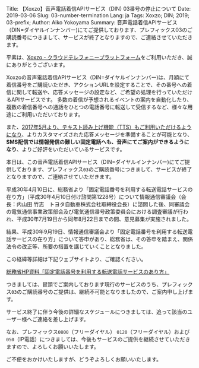Title: 【Xoxzo】音声電話着信APIサービス（DIN) 03番号の停止について
Date: 2019-03-06 
Slug: 03-number-termination
Lang: ja
Tags: Xoxzo; DIN; 2019; 03-prefix;
Author: Aiko Yokoyama
Summary: 音声電話着信APIサービス（DIN=ダイヤルインナンバー)にてご提供しております、プレフィックス03のご購読番号につきまして、サービスが終了となりますので、ご連絡させていただきます。


平素は、[Xoxzo - クラウドテレフォニープラットフォーム](https://www.xoxzo.com/ja)をご利用いただき、誠にありがとうございます。

Xoxzoの音声電話着信APIサービス（DIN=ダイヤルインナンバー)は、月額にて着信番号をご購読いただき、アクションURLを設定することで、その番号への着信に関して転送や、応答メッセージの設定など、ご希望の処理を行っていただけるAPIサービスです。
多数の着信が予想されるイベントの案内を自動化したり、複数の着信番号への通話をひとつの電話番号に転送して受信するなど、様々な用途にご利用いただいております。

また、[2017年5月より、テキスト読み上げ機能（TTS）もご利用いただけるようになり](https://blog.xoxzo.com/ja/2017/05/24/text-to-speech-for-din/)、よりカスタマイズされた応答メッセージを準備することが可能となり、**SMS配信では情報発信の難しい固定電話へも、音声にてご案内ができるようになり**、よりご好評をいただいているサービスです。

本日は、この音声電話着信APIサービス（DIN=ダイヤルインナンバー)にてご提供しております、プレフィックス`03`のご購読番号につきまして、サービスが終了となりますので、ご連絡させていただきます。

平成30年4月10日に、総務省より「固定電話番号を利用する転送電話サービスの在り方」（平成30年4月10日付け諮問第1228号）について情報通信審議会（会長：内山田 竹志　トヨタ自動車株式会社取締役会長）に諮問した後、同審議会の電気通信事業政策部会及び電気通信番号政策委員会における調査審議が行われ、平成30年7月19日から同年8月22日までの間、意見募集が実施されました。

結果、平成30年9月19日、情報通信審議会より「固定電話番号を利用する転送電話サービスの在り方」について答申があり、総務省は、その答申を踏まえ、関係法令の改正等、所要の措置を講じていくこととなりました。

この経緯等詳細は下記ウェブサイトより、ご確認ください。

[総務省HP資料「固定電話番号を利用する転送電話サービスのあり方」](http://www.soumu.go.jp/menu_news/s-news/01kiban06_02000066.html)

つきましては、冒頭でご案内しております現行のサービスのうち、プレフィックス`03`のご購読番号のご提供は、継続不可能となりましたので、ご案内申し上げます。

サービス終了に伴う今後の詳細なスケジュールにつきましては、追って該当のユーザー様へご連絡を差し上げます。

なお、プレフィックス`0800`（フリーダイヤル） `0120`（フリーダイヤル）および`050`（IP電話）につきましては、今後もサービスのご提供を継続させていただきますので、よろしくお願いいたします。

ご不便をおかけいたしますが、どうぞよろしくお願いいたします。


